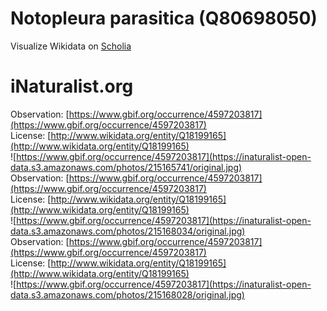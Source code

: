 
Notopleura parasitica (Q80698050)
=================================
  
Visualize Wikidata on [Scholia](https://scholia.toolforge.org/taxon/Q80698050)
# iNaturalist.org
  
Observation: [https://www.gbif.org/occurrence/4597203817](https://www.gbif.org/occurrence/4597203817)  
License: [http://www.wikidata.org/entity/Q18199165](http://www.wikidata.org/entity/Q18199165)  
![https://www.gbif.org/occurrence/4597203817](https://inaturalist-open-data.s3.amazonaws.com/photos/215165741/original.jpg)  
Observation: [https://www.gbif.org/occurrence/4597203817](https://www.gbif.org/occurrence/4597203817)  
License: [http://www.wikidata.org/entity/Q18199165](http://www.wikidata.org/entity/Q18199165)  
![https://www.gbif.org/occurrence/4597203817](https://inaturalist-open-data.s3.amazonaws.com/photos/215168034/original.jpg)  
Observation: [https://www.gbif.org/occurrence/4597203817](https://www.gbif.org/occurrence/4597203817)  
License: [http://www.wikidata.org/entity/Q18199165](http://www.wikidata.org/entity/Q18199165)  
![https://www.gbif.org/occurrence/4597203817](https://inaturalist-open-data.s3.amazonaws.com/photos/215168028/original.jpg)